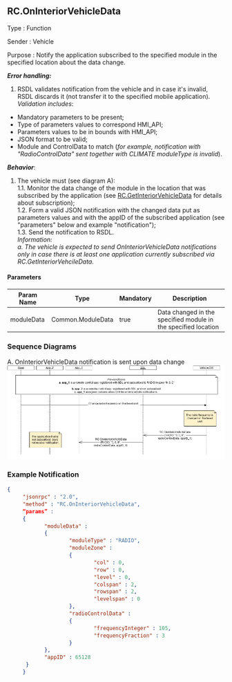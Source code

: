 ## RC.OnInteriorVehicleData
Type
:	Function

Sender
:	Vehicle

Purpose
:	Notify the application subscribed to the specified module in the specified location about the data change.

_**Error handling:**_   
1.	RSDL validates notification from the vehicle and in case it's invalid, RSDL discards it (not transfer it to the specified mobile application).   
_Validation includes_:    
 - Mandatory parameters to be present;
 - Type of parameters values to correspond HMI_API;
 - Parameters values to be in bounds with HMI_API;
 - JSON format to be valid;
 - Module and ControlData to match (_for example, notification with "RadioControlData" sent together with CLIMATE moduleType is invalid_).   


_**Behavior**_:   
1.	The vehicle must (see diagram A):   
  1.1. Monitor the data change of the module in the location that was subscribed by the application (see [RC.GetInteriorVehicleData](./RC/RC.GetInteriorVehicleData/index.md) for details about subscription);   
  1.2. Form a valid JSON notification with the changed data put as parameters values and with the appID of the subscribed application (see "parameters" below and example "notification");   
  1.3. Send the notification to RSDL.   
_Information:   
a. The vehicle is expected to send OnInteriorVehicleData notifications only in case there is at least one application currently subscribed via RC.GetInteriorVehcileData._

#### Parameters

|    Param Name    |    Type                 |    Mandatory    |    Description                                                         |
|------------------|-------------------------|-----------------|------------------------------------------------------------------------|
|    moduleData    |    Common.ModuleData    |    true         |    Data changed in the specified module in   the specified location    |


### Sequence Diagrams   

A. OnInteriorVehicleData notification is sent upon data change   
![OnInteriorVehicleData](./assets/7.OnInteriorVehicleData.png)  

### Example Notification

```json
{
     "jsonrpc" : "2.0",
     "method" : "RC.OnInteriorVehicleData",
     “params” :
     {
            "moduleData" :
            {
                    "moduleType" : "RADIO",
                    "moduleZone" :
                    {               
                            "col" : 0,
                            "row" : 0,
                            "level" : 0,
                            "colspan" : 2,
                            "rowspan" : 2,
                            "levelspan" : 0
                    },
                    "radioControlData" : 
                    {  
                            "frequencyInteger" : 105,
                            "frequencyFraction" : 3
                    }  
            },
            "appID" : 65128
      }
     }
```
